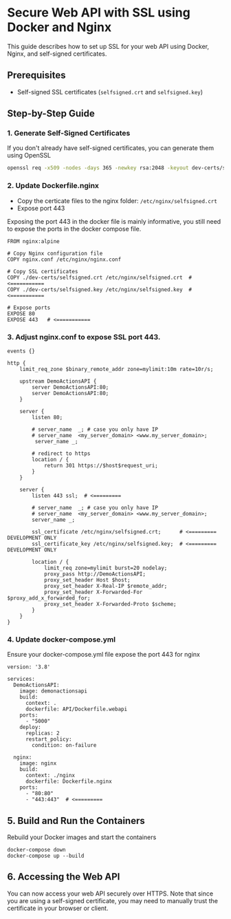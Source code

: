 # Secure Web API with SSL using Docker and Nginx

This guide describes how to set up SSL for your web API using Docker, Nginx, and self-signed certificates.

## Prerequisites

- Self-signed SSL certificates (`selfsigned.crt` and `selfsigned.key`)

## Step-by-Step Guide

### 1. Generate Self-Signed Certificates

If you don't already have self-signed certificates, you can generate them using OpenSSL

```sh
openssl req -x509 -nodes -days 365 -newkey rsa:2048 -keyout dev-certs/selfsigned.key -out dev-certs/selfsigned.crt
```

### 2. Update Dockerfile.nginx
- Copy the certicate files to the nginx folder: ```/etc/nginx/selfsigned.crt```
- Expose port 443

Exposing the port 443 in the docker file is mainly informative, you still need to expose the ports in the docker compose file.

```
FROM nginx:alpine

# Copy Nginx configuration file
COPY nginx.conf /etc/nginx/nginx.conf

# Copy SSL certificates
COPY ./dev-certs/selfsigned.crt /etc/nginx/selfsigned.crt  # <===========
COPY ./dev-certs/selfsigned.key /etc/nginx/selfsigned.key  # <===========

# Expose ports
EXPOSE 80
EXPOSE 443   # <===========
```

### 3. Adjust nginx.conf to expose SSL port 443.

```
events {}

http {
    limit_req_zone $binary_remote_addr zone=mylimit:10m rate=10r/s;

    upstream DemoActionsAPI {
        server DemoActionsAPI:80;
        server DemoActionsAPI:80;
    }

    server {
        listen 80;

        # server_name  _; # case you only have IP
        # server_name  <my_server_domain> <www.my_server_domain>;
         server_name _;

        # redirect to https
        location / {
            return 301 https://$host$request_uri;
        }
    }

    server {
        listen 443 ssl;  # <=========

        # server_name  _; # case you only have IP
        # server_name  <my_server_domain> <www.my_server_domain>;
        server_name _;

        ssl_certificate /etc/nginx/selfsigned.crt;      # <========= DEVELOPMENT ONLY 
        ssl_certificate_key /etc/nginx/selfsigned.key;  # <========= DEVELOPMENT ONLY

        location / {
            limit_req zone=mylimit burst=20 nodelay;
            proxy_pass http://DemoActionsAPI;
            proxy_set_header Host $host;
            proxy_set_header X-Real-IP $remote_addr;
            proxy_set_header X-Forwarded-For $proxy_add_x_forwarded_for;
            proxy_set_header X-Forwarded-Proto $scheme;
        }
    }
}

```

### 4. Update docker-compose.yml

Ensure your docker-compose.yml file expose the port 443 for nginx

```
version: '3.8'

services:
  DemoActionsAPI:
    image: demonactionsapi
    build:
      context: .
      dockerfile: API/Dockerfile.webapi
    ports:
      - "5000"
    deploy:
      replicas: 2
      restart_policy:
        condition: on-failure

  nginx:
    image: nginx
    build:
      context: ./nginx
      dockerfile: Dockerfile.nginx
    ports:
      - "80:80"
      - "443:443"  # <========= 

```

## 5. Build and Run the Containers 

Rebuild your Docker images and start the containers

```
docker-compose down
docker-compose up --build
```

## 6. Accessing the Web API

You can now access your web API securely over HTTPS. Note that since you are using a self-signed certificate, you may need to manually trust the certificate in your browser or client.
